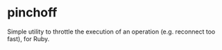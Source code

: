 pinchoff
========

Simple utility to throttle the execution of an operation (e.g. reconnect too fast), for Ruby.
